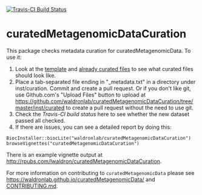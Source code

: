 [![Travis-CI Build Status](https://travis-ci.org/waldronlab/curatedMetagenomicDataCuration.svg?branch=master)](https://travis-ci.org/waldronlab/curatedMetagenomicDataCuration)

# curatedMetagenomicDataCuration

This package checks metadata curation for curatedMetagenomicData. To use it:

1. Look at the [template](https://github.com/waldronlab/curatedMetagenomicDataCuration/blob/master/inst/extdata/template.csv) and [already curated files](https://github.com/waldronlab/curatedMetagenomicDataCuration/tree/master/inst/curated) to see what curated files should look like.
2. Place a tab-separated file ending in "_metadata.txt" in a directory under inst/curation. Commit and create a pull 
request.  Or if you don't like git, use Github.com's "Upload Files" button to upload at https://github.com/waldronlab/curatedMetagenomicDataCuration/tree/master/inst/curated to create a pull request without the need to use git.
3. Check the *Travis-CI build status* here to see whether the new dataset passed all checked.
4. If there are issues, you can see a detailed report by doing this:

```
BiocInstaller::biocLite("waldronlab/curatedMetagenomicDataCuration")
browseVignettes("curatedMetagenomicDataCuration")
```

There is an example vignette output at http://rpubs.com/lwaldron/curatedMetagenomicDataCuration.

For more information on contributing to `curatedMetagenomicData` please see https://waldronlab.github.io/curatedMetagenomicData/ and [CONTRIBUTING.md](https://github.com/waldronlab/curatedMetagenomicData/blob/master/CONTRIBUTING.md).
